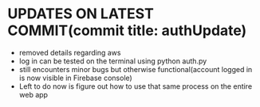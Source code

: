 # UPDATES ON LATEST COMMIT(commit title: authUpdate)
- removed details regarding aws
- log in can be tested on the terminal using python auth.py
- still encounters minor bugs but otherwise functional(account logged in is now visible in Firebase console)
- Left to do now is figure out how to use that same process on the entire web app
